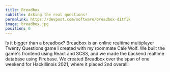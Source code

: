 ```yaml
---
title: Breadbox
subtitle: Asking the real questions!
permalink: https://devpost.com/software/breadbox-d1tflk
image: breadbox.jpg
position: 0
---
```


Is it bigger than a breadbox? Breadbox is an online realtime multiplayer Twenty Questions game I created with my roommate Cale Wolf. We built the game's frontend using React and SCSS, and we made the backend realtime database using Firebase. We created Breadbox over the span of one weekend for HackIllinois 2021, where it placed 2nd overall!